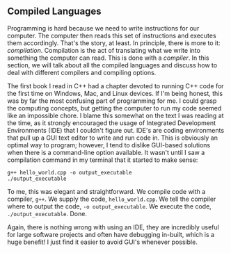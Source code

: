 ## Compiled Languages

Programming is hard because we need to write instructions for our computer.
The computer then reads this set of instructions and executes them accordingly.
That's the story, at least.
In principle, there is more to it: *compilation*.
Compilation is the act of translating what we write into something the computer can read.
This is done with a *compiler*.
In this section, we will talk about all the compiled languages and discuss how to deal with different compilers and compiling options.

The first  book I read in C++ had a chapter devoted to running C++ code for the first time on Windows, Mac, and Linux devices.
If I'm being honest, this was by far the most confusing part of programming for me.
I could grasp the computing concepts, but getting the computer to run my code seemed like an impossible chore.
I blame this somewhat on the text I was reading at the time, as it strongly encouraged the usage of Integrated Development Environments (IDE) that I couldn't figure out.
IDE's are coding environments that pull up a GUI text editor to write and run code in.
This is obviously an optimal way to program; however, I tend to dislike GUI-based solutions when there is a command-line option available.
It wasn't until I saw a compilation command in my terminal that it started to make sense:

```
g++ hello_world.cpp -o output_executable
./output_executable
```

To me, this was elegant and straightforward.
We compile code with a compiler, `g++`.
We supply the code, `hello_world.cpp`.
We tell the compiler where to output the code, `-o output_executable`.
We execute the code, `./output_executable`.
Done.

Again, there is nothing wrong with using an IDE, they are incredibly useful for large software projects and often have debugging in-built, which is a huge benefit!
I just find it easier to avoid GUI's whenever possible.
